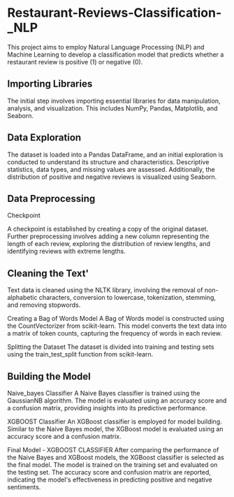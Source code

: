 # Restaurant-Reviews-Classification-_NLP
This project aims to employ Natural Language Processing (NLP) and Machine Learning to develop a classification model that predicts whether a restaurant review is positive (1) or negative (0).

## Importing Libraries
The initial step involves importing essential libraries for data manipulation, analysis, and visualization. This includes NumPy, Pandas, Matplotlib, and Seaborn.

## Data Exploration
The dataset is loaded into a Pandas DataFrame, and an initial exploration is conducted to understand its structure and characteristics. Descriptive statistics, data types, and missing values are assessed. Additionally, the distribution of positive and negative reviews is visualized using Seaborn.

## Data Preprocessing

Checkpoint

A checkpoint is established by creating a copy of the original dataset. Further preprocessing involves adding a new column representing the length of each review, exploring the distribution of review lengths, and identifying reviews with extreme lengths.

## Cleaning the Text'

Text data is cleaned using the NLTK library, involving the removal of non-alphabetic characters, conversion to lowercase, tokenization, stemming, and removing stopwords.

Creating a Bag of Words Model
A Bag of Words model is constructed using the CountVectorizer from scikit-learn. This model converts the text data into a matrix of token counts, capturing the frequency of words in each review.

Splitting the Dataset
The dataset is divided into training and testing sets using the train_test_split function from scikit-learn.

## Building the Model

Naive_bayes Classifier
A Naive Bayes classifier is trained using the GaussianNB algorithm. 
The model is evaluated using an accuracy score and a confusion matrix, providing insights into its predictive performance.

XGBOOST Classifier
An XGBoost classifier is employed for model building. Similar to the Naive Bayes model, the XGBoost model is evaluated using an accuracy score and a confusion matrix.

Final Model - XGBOOST CLASSIFIER
After comparing the performance of the Naive Bayes and XGBoost models, the XGBoost classifier is selected as the final model. The model is trained on the training set and evaluated on the testing set. The accuracy score and confusion matrix are reported, indicating the model's effectiveness in predicting positive and negative sentiments.
